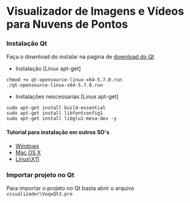# Visualizador de Imagens e Vídeos para Nuvens de Pontos

### Instalação Qt

Faça o download do instalar na pagina de [download do Qt](https://www.qt.io/download-open-source/)

* Instalação [Linux apt-get]
```
chmod +x qt-opensource-linux-x64-5.7.0.run
./qt-opensource-linux-x64-5.7.0.run
```
* Instalações nescessarias [Linux apt-get]
```
sudo apt-get install build-essential
sudo apt-get install libfontconfig1
sudo apt-get install libglu1-mesa-dev -y
```

#### Tutorial para instalação em outros SO's

* [Windows](http://doc.qt.io/qt-4.8/install-win.html)
* [Mac OS X](http://doc.qt.io/qt-5/osx.html)
* [Linux\X11](http://doc.qt.io/qt-5/linux.html)

### Importar projeto no Qt

Para importar o projeto no Qt basta abrir o arquivo `visualizador\VoqxQt3.pro`
